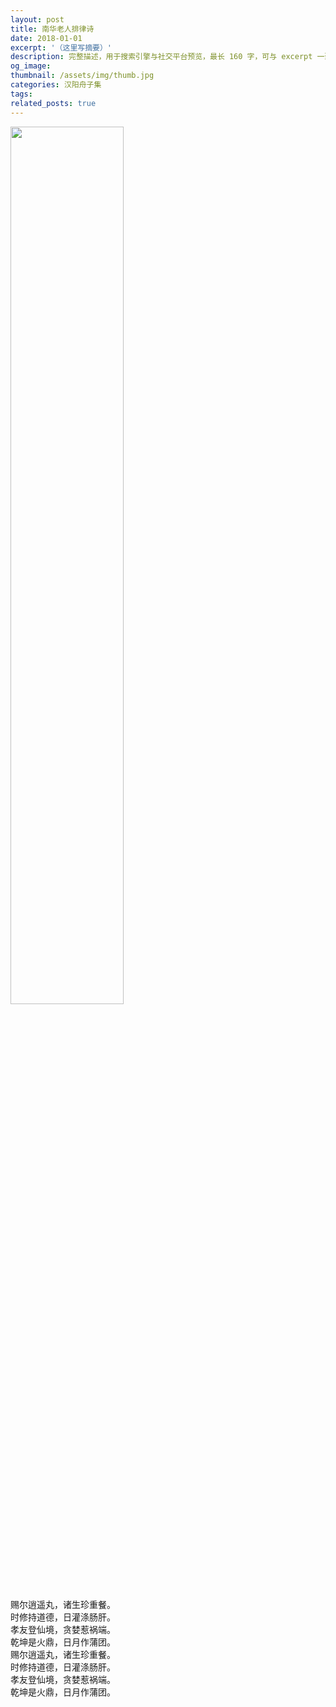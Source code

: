```yaml
---
layout: post
title: 南华老人排律诗
date: 2018-01-01
excerpt: '（这里写摘要）'
description: 完整描述，用于搜索引擎与社交平台预览，最长 160 字，可与 excerpt 一致
og_image: 
thumbnail: /assets/img/thumb.jpg
categories: 汉阳舟子集
tags: 
related_posts: true
---
```


<img src="{{ '/assets/img/blog/xxxxxxxx' | relative_url }}" style="width:60%;">

赐尔逍遥丸，诸生珍重餐。  
时修持道德，日灌涤肠肝。  
孝友登仙境，贪婪惹祸端。  
乾坤是火鼎，日月作蒲团。  
赐尔逍遥丸，诸生珍重餐。  
时修持道德，日灌涤肠肝。  
孝友登仙境，贪婪惹祸端。  
乾坤是火鼎，日月作蒲团。